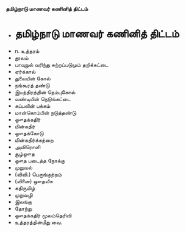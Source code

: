 **தமிழ்நாடு மாணவர் கணினித் திட்டம்**
- # தமிழ்நாடு மாணவர் கணினித் திட்டம்
- n. உத்தரம்
- தூலம்
- பாவுநுல் வரிந்து சுற்றப்படுமும் தறிக்கட்டை
- ஏர்க்கால்
- துலையின் கோல்
- நங்கூரத் தண்டு
- இயந்திரத்தின் நெம்புகோல்
- வண்டியின் நெடுங்கட்டை
- கப்பலின் பக்கம்
- மான்கொம்பின் நடுத்தண்டு
- ஔதக்கதிர்
- மின்கதிர்
- ஔதக்கோடு
- மின்கதிர்க்கற்றை
- அவிரொளி
- சூழ்ஔத
- ஔத படைத்த நோக்கு
- முறுவல்
- (விவி.) பெருங்குற்றம்
- (வினை) ஔதவீசு
- கதிருமிழ்
- முறுவழி
- இலங்கு
- தோற்று
- ஔதக்கதிர் மூலம்தெரிவி
- உத்தரத்தின்மீது வை.

